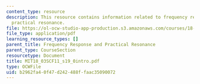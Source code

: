 ```yaml
---
content_type: resource
description: This resource contains information related to frequency response and
  practical resonance.
file: https://ol-ocw-studio-app-production.s3.amazonaws.com/courses/18-03sc-differential-equations-fall-2011/b2962fa40f47d242488ffaac35090072_MIT18_03SCF11_s19_0intro.pdf
file_type: application/pdf
learning_resource_types: []
parent_title: Frequency Response and Practical Resonance
parent_type: CourseSection
resourcetype: Document
title: MIT18_03SCF11_s19_0intro.pdf
type: OCWFile
uid: b2962fa4-0f47-d242-488f-faac35090072
---
```

